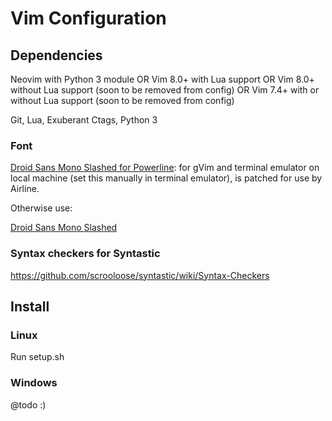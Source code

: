 # Vim Configuration

## Dependencies
Neovim with Python 3 module
OR
Vim 8.0+ with Lua support
OR
Vim 8.0+ without Lua support (soon to be removed from config)
OR
Vim 7.4+ with or without Lua support (soon to be removed from config)

Git, Lua, Exuberant Ctags, Python 3

### Font
[Droid Sans Mono Slashed for Powerline](https://github.com/powerline/fonts/tree/master/DroidSansMonoSlashed): for gVim and terminal emulator on local machine (set this manually in terminal emulator), is patched for use by Airline.

Otherwise use:

[Droid Sans Mono Slashed](http://www.cosmix.org/software/#Drois%20Sans%20Mono%20%28Slashed%20Zero%29)


### Syntax checkers for Syntastic
https://github.com/scrooloose/syntastic/wiki/Syntax-Checkers


## Install
### Linux
Run setup.sh

### Windows
@todo :)

